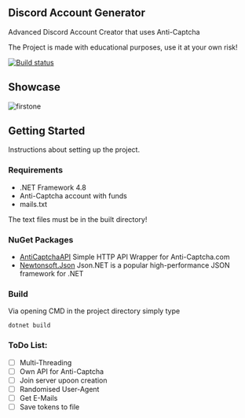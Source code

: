 ## Discord Account Generator
Advanced Discord Account Creator that uses Anti-Captcha

The Project is made with educational purposes, use it at your own risk!

[![Build status](https://ci.appveyor.com/api/projects/status/xhger5d5qm3wl4xb?svg=true)](https://ci.appveyor.com/project/Trollicus/effective-invention-pvwgq)

## Showcase

![firstone](https://gyazo.com/cdb54c2870e43dd0c03ae9dd63565a99.gif)

## Getting Started

Instructions about setting up the project.

### Requirements

* .NET Framework 4.8
* Anti-Captcha account with funds
* mails.txt

The text files must be in the built directory!

### NuGet Packages

* [AntiCaptchaAPI](https://github.com/Zaczero/AntiCaptcha) Simple HTTP API Wrapper for Anti-Captcha.com
* [Newtonsoft.Json](https://www.nuget.org/packages/Newtonsoft.Json/) Json.NET is a popular high-performance JSON framework for .NET

### Build

Via opening CMD in the project directory simply type

```
dotnet build
```

### ToDo List:

- [ ] Multi-Threading
- [ ] Own API for Anti-Captcha
- [ ] Join server upoon creation
- [ ] Randomised User-Agent
- [ ] Get E-Mails
- [ ] Save tokens to file
